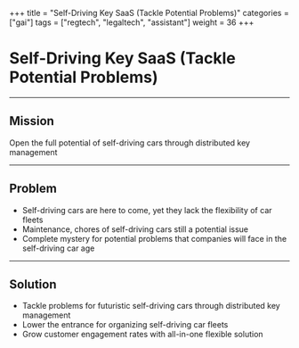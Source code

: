 +++
title = "Self-Driving Key SaaS (Tackle Potential Problems)"
categories = ["gai"]
tags = ["regtech", "legaltech", "assistant"]
weight = 36
+++

# Self-Driving Key SaaS (Tackle Potential Problems)

---

## Mission

Open the full potential of self-driving cars through distributed key management

---

## Problem

- Self-driving cars are here to come, yet they lack the flexibility of car fleets
- Maintenance, chores of self-driving cars still a potential issue
- Complete mystery for potential problems that companies will face in the self-driving car age

---

## Solution

- Tackle problems for futuristic self-driving cars through distributed key management
- Lower the entrance for organizing self-driving car fleets
- Grow customer engagement rates with all-in-one flexible solution
